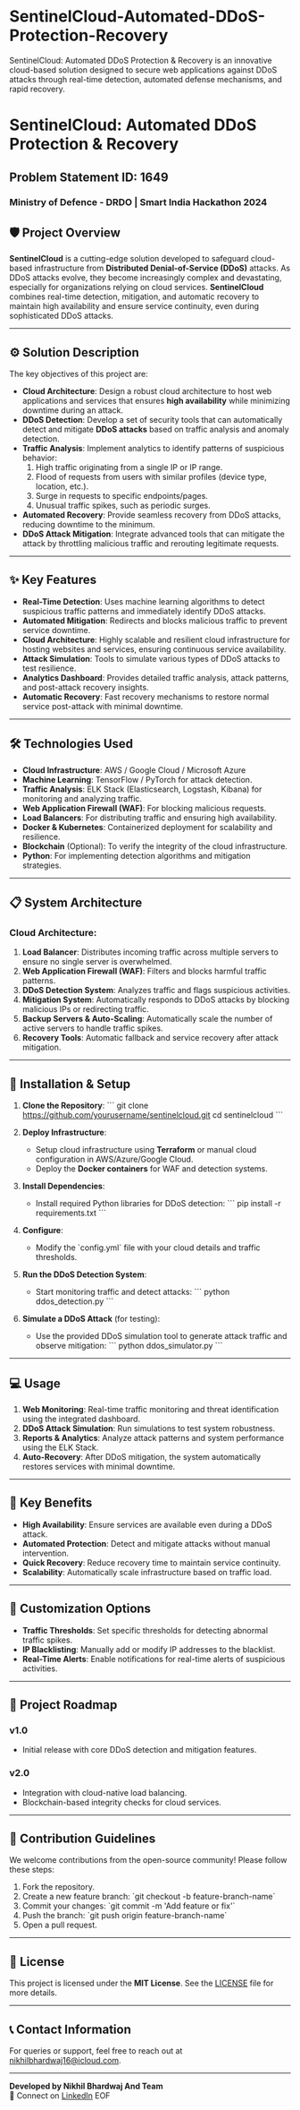 # SentinelCloud-Automated-DDoS-Protection-Recovery
SentinelCloud: Automated DDoS Protection &amp; Recovery is an innovative cloud-based solution designed to secure web applications against DDoS attacks through real-time detection, automated defense mechanisms, and rapid recovery. 

# SentinelCloud: Automated DDoS Protection & Recovery

## Problem Statement ID: 1649
### Ministry of Defence - DRDO | Smart India Hackathon 2024

## 🛡️ Project Overview
**SentinelCloud** is a cutting-edge solution developed to safeguard cloud-based infrastructure from **Distributed Denial-of-Service (DDoS)** attacks. As DDoS attacks evolve, they become increasingly complex and devastating, especially for organizations relying on cloud services. **SentinelCloud** combines real-time detection, mitigation, and automatic recovery to maintain high availability and ensure service continuity, even during sophisticated DDoS attacks.

---

## ⚙️ Solution Description
The key objectives of this project are:
- **Cloud Architecture**: Design a robust cloud architecture to host web applications and services that ensures **high availability** while minimizing downtime during an attack.
- **DDoS Detection**: Develop a set of security tools that can automatically detect and mitigate **DDoS attacks** based on traffic analysis and anomaly detection.
- **Traffic Analysis**: Implement analytics to identify patterns of suspicious behavior:
  1. High traffic originating from a single IP or IP range.
  2. Flood of requests from users with similar profiles (device type, location, etc.).
  3. Surge in requests to specific endpoints/pages.
  4. Unusual traffic spikes, such as periodic surges.
- **Automated Recovery**: Provide seamless recovery from DDoS attacks, reducing downtime to the minimum.
- **DDoS Attack Mitigation**: Integrate advanced tools that can mitigate the attack by throttling malicious traffic and rerouting legitimate requests.

---

## ✨ Key Features
- **Real-Time Detection**: Uses machine learning algorithms to detect suspicious traffic patterns and immediately identify DDoS attacks.
- **Automated Mitigation**: Redirects and blocks malicious traffic to prevent service downtime.
- **Cloud Architecture**: Highly scalable and resilient cloud infrastructure for hosting websites and services, ensuring continuous service availability.
- **Attack Simulation**: Tools to simulate various types of DDoS attacks to test resilience.
- **Analytics Dashboard**: Provides detailed traffic analysis, attack patterns, and post-attack recovery insights.
- **Automatic Recovery**: Fast recovery mechanisms to restore normal service post-attack with minimal downtime.

---

## 🛠️ Technologies Used
- **Cloud Infrastructure**: AWS / Google Cloud / Microsoft Azure
- **Machine Learning**: TensorFlow / PyTorch for attack detection.
- **Traffic Analysis**: ELK Stack (Elasticsearch, Logstash, Kibana) for monitoring and analyzing traffic.
- **Web Application Firewall (WAF)**: For blocking malicious requests.
- **Load Balancers**: For distributing traffic and ensuring high availability.
- **Docker & Kubernetes**: Containerized deployment for scalability and resilience.
- **Blockchain** (Optional): To verify the integrity of the cloud infrastructure.
- **Python**: For implementing detection algorithms and mitigation strategies.

---

## 📋 System Architecture

### Cloud Architecture:
1. **Load Balancer**: Distributes incoming traffic across multiple servers to ensure no single server is overwhelmed.
2. **Web Application Firewall (WAF)**: Filters and blocks harmful traffic patterns.
3. **DDoS Detection System**: Analyzes traffic and flags suspicious activities.
4. **Mitigation System**: Automatically responds to DDoS attacks by blocking malicious IPs or redirecting traffic.
5. **Backup Servers & Auto-Scaling**: Automatically scale the number of active servers to handle traffic spikes.
6. **Recovery Tools**: Automatic fallback and service recovery after attack mitigation.

---

## 🚀 Installation & Setup

1. **Clone the Repository**:
   \`\`\`
   git clone https://github.com/yourusername/sentinelcloud.git
   cd sentinelcloud
   \`\`\`

2. **Deploy Infrastructure**:
   - Setup cloud infrastructure using **Terraform** or manual cloud configuration in AWS/Azure/Google Cloud.
   - Deploy the **Docker containers** for WAF and detection systems.

3. **Install Dependencies**:
   - Install required Python libraries for DDoS detection:
   \`\`\`
   pip install -r requirements.txt
   \`\`\`

4. **Configure**:
   - Modify the \`config.yml\` file with your cloud details and traffic thresholds.

5. **Run the DDoS Detection System**:
   - Start monitoring traffic and detect attacks:
   \`\`\`
   python ddos_detection.py
   \`\`\`

6. **Simulate a DDoS Attack** (for testing):
   - Use the provided DDoS simulation tool to generate attack traffic and observe mitigation:
   \`\`\`
   python ddos_simulator.py
   \`\`\`

---

## 💻 Usage

1. **Web Monitoring**: Real-time traffic monitoring and threat identification using the integrated dashboard.
2. **DDoS Attack Simulation**: Run simulations to test system robustness.
3. **Reports & Analytics**: Analyze attack patterns and system performance using the ELK Stack.
4. **Auto-Recovery**: After DDoS mitigation, the system automatically restores services with minimal downtime.

---

## 🌟 Key Benefits

- **High Availability**: Ensure services are available even during a DDoS attack.
- **Automated Protection**: Detect and mitigate attacks without manual intervention.
- **Quick Recovery**: Reduce recovery time to maintain service continuity.
- **Scalability**: Automatically scale infrastructure based on traffic load.

---

## 🔧 Customization Options
- **Traffic Thresholds**: Set specific thresholds for detecting abnormal traffic spikes.
- **IP Blacklisting**: Manually add or modify IP addresses to the blacklist.
- **Real-Time Alerts**: Enable notifications for real-time alerts of suspicious activities.

---

## 📅 Project Roadmap

### v1.0
- Initial release with core DDoS detection and mitigation features.
  
### v2.0
- Integration with cloud-native load balancing.
- Blockchain-based integrity checks for cloud services.

---

## 🤝 Contribution Guidelines

We welcome contributions from the open-source community! Please follow these steps:
1. Fork the repository.
2. Create a new feature branch: \`git checkout -b feature-branch-name\`
3. Commit your changes: \`git commit -m 'Add feature or fix'\`
4. Push the branch: \`git push origin feature-branch-name\`
5. Open a pull request.

---

## 📜 License

This project is licensed under the **MIT License**. See the [LICENSE](./LICENSE) file for more details.

---

## 📞 Contact Information

For queries or support, feel free to reach out at [nikhilbhardwaj16@icloud.com](bhardwajnikhilll016@gmail.com).

---

**Developed by Nikhil Bhardwaj And Team**  
🔗 Connect on [LinkedIn](https://www.linkedin.com/in/nikhilbhardwaj016/) EOF
